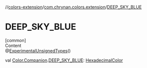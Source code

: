 //[colors-extension](../../index.md)/[com.chrynan.colors.extension](index.md)/[DEEP_SKY_BLUE](-d-e-e-p_-s-k-y_-b-l-u-e.md)



# DEEP_SKY_BLUE  
[common]  
Content  
@[ExperimentalUnsignedTypes](https://kotlinlang.org/api/latest/jvm/stdlib/kotlin/-experimental-unsigned-types/index.html)()  
  
val [Color.Companion](../../../colors-core/colors-core/com.chrynan.colors/-color/-companion/index.md).[DEEP_SKY_BLUE](-d-e-e-p_-s-k-y_-b-l-u-e.md): [HexadecimalColor](../../../colors-core/colors-core/com.chrynan.colors/-hexadecimal-color/index.md)  



